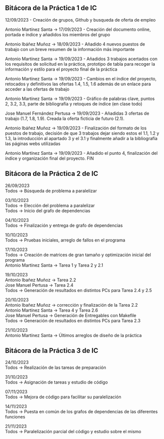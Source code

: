 **Bitácora de la Práctica 1 de IC**
-------------------------------------------------------------------------
12/09/2023 - Creación de grupos, Github y busqueda de oferta de empleo

Antonio Martínez Santa -> 17/09/2023 - Creación del documento online, portada e índice y añadidos los miembros del grupo

Antonio Ibáñez Muñoz -> 18/09/2023 - Añadido 4 nuevos puestos de trabajo con un breve resumen de la información más importante

Antonio Martínez Santa -> 19/09/2023 - Añadidos 3 trabajos acertados con los requisitos de solicitud en la práctica, prototipo de tabla para recoger la información y estilo para el proyecto final de la práctica

Antonio Martínez Santa -> 19/09/2023 - Cambios en el índice del proyecto, retocados y definitivos las ofertas 1.4, 1.5, 1.6 además de un enlace para acceder a las ofertas de trabajo

Antonio Martínez Santa -> 19/09/2023 - Gráfico de palabras clave, puntos 2, 3.2, 3.3, parte de bibliografía y retoques de índice (en clase todo)

Jose Manuel Fernández Pertusa -> 19/09/2023 - Añadidas 3 ofertas de trabajo (1.7, 1.8, 1.9). Creada la oferta ficticia de futuro (2.1).

Antonio Ibáñez Muñoz -> 19/09/2023 - Finalización del formato de los puestos de trabajo, decisión de que 3 trabajos dejar siendo estos el 1.1, 1.2 y 1.3, la introducción al apartado 3 y el 3.1 y finalmente añadir a la bibliografía las páginas webs utilizadas

Antonio Martínez Santa -> 19/09/2023 - Añadido el punto 4, finalización del índice y organización final del proyecto. FIN

**Bitácora de la Práctica 2 de IC**
-------------------------------------------------------------------------
26/09/2023  
Todos -> Búsqueda de problema a paralelizar

03/10/2023  
Todos -> Elección del problema a paralelizar  
Todos -> Inicio del grafo de dependencias

04/10/2023  
Todos -> Finalización y entrega de grafo de dependencias

10/10/2023  
Todos -> Pruebas iniciales, arreglo de fallos en el programa

17/10/2023  
Todos -> Creación de matrices de gran tamaño y optimización inicial del programa  
Antonio Martínez Santa -> Tarea 1 y Tarea 2 y 2.1

19/10/2023  
Antonio Ibañez Muñoz -> Tarea 2.2  
Jose Manuel Pertusa -> Tarea 2.4  
Todos -> Generación de resultados en distintos PCs para Tarea 2.4 y 2.5

20/10/2023  
Antonio Ibañez Muñoz -> corrección y finalización de la Tarea 2.2  
Antonio Martínez Santa -> Tarea 4 y Tarea 2.6  
Jose Manuel Pertusa -> Generación de Entregables con Makefile  
Todos -> Generación de resultados en distintos PCs para Tarea 2.3

21/10/2023  
Antonio Martínez Santa -> Últimos arreglos de diseño de la práctica


**Bitácora de la Práctica 3 de IC**
-------------------------------------------------------------------------
24/10/2023  
Todos -> Realización de las tareas de preparación  

31/10/2023  
Todos -> Asignación de tareas y estudio de código

07/11/2023  
Todos -> Mejora de código para facilitar su paralelización

14/11/2023  
Todos -> Puesta en común de los grafos de dependencias de las diferentes funciones

21/11/2023  
Todos -> Paralelización parcial del código y estudio sobre el mismo
